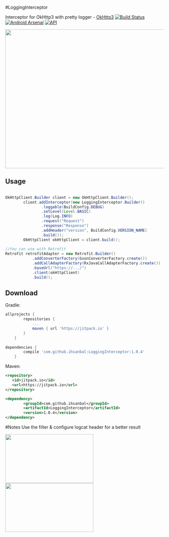 #LoggingInterceptor

Interceptor for OkHttp3 with pretty logger - [OkHttp3](https://github.com/square/okhttp) 
[![Build Status](https://travis-ci.org/ihsanbal/LoggingInterceptor.svg?branch=master)](https://travis-ci.org/ihsanbal/LoggingInterceptor)
[![Android Arsenal](https://img.shields.io/badge/Android%20Arsenal-LoggingInterceptor-green.svg?style=flat-square)](https://android-arsenal.com/details/1/5342)
[![API](https://img.shields.io/badge/API-9%2B-brightgreen.svg?style=flat-square)](https://android-arsenal.com/api?level=9)

<p align="center">
    <img src="https://github.com/ihsanbal/LoggingInterceptor/blob/master/logging.gif" width="580" height="440"/>
</p>

Usage
--------

```java

OkHttpClient.Builder client = new OkHttpClient.Builder();
        client.addInterceptor(new LoggingInterceptor.Builder()
                .loggable(BuildConfig.DEBUG)
                .setLevel(Level.BASIC)
                .log(Log.INFO)
                .request("Request")
                .response("Response")
                .addHeader("version", BuildConfig.VERSION_NAME)
                .build());
        OkHttpClient okHttpClient = client.build();
	
//You can use with Retrofit
Retrofit retrofitAdapter = new Retrofit.Builder()
            .addConverterFactory(GsonConverterFactory.create())
            .addCallAdapterFactory(RxJavaCallAdapterFactory.create())
            .baseUrl("https://.../")
            .client(okHttpClient)
            .build();
```

Download
--------

Gradle:
```groovy
allprojects {
		repositories {
			...
			maven { url 'https://jitpack.io' }
		}
	}
	
dependencies {
	    compile 'com.github.ihsanbal:LoggingInterceptor:1.0.4'
	}
```

Maven:
```xml
<repository>
   <id>jitpack.io</id>
   <url>https://jitpack.io</url>
</repository>

<dependency>
	    <groupId>com.github.ihsanbal</groupId>
	    <artifactId>LoggingInterceptor</artifactId>
	    <version>1.0.4</version>
</dependency>
```

#Notes
Use the filter & configure logcat header for a better result

<p align="left">
    <img src="https://github.com/ihsanbal/LoggingInterceptor/blob/master/images/screen_shot_5.png" width="280" height="155"/>
    <img src="https://github.com/ihsanbal/LoggingInterceptor/blob/master/images/screen_shot_4.png" width="280" height="155"/>
</p>
